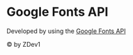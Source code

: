 # Google Fonts API

Developed by using the [Google Fonts API](https://any-api.com/googleapis_com/webfonts/docs/API_Description)

&copy; by ZDev1